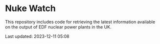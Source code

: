 # Nuke Watch

This repository includes code for retrieving the latest information available on the output of EDF nuclear power plants in the UK.

Last updated: 2023-12-11 05:08